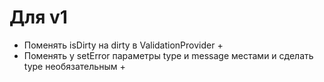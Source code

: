 # Для v1
- Поменять isDirty на dirty в ValidationProvider +
- Поменять у setError параметры type и message местами и сделать type необязательным +
